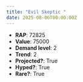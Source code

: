 ```yaml
---
title: "Evil Skeptic "
date: 2025-08-06T00:00:00Z
---
```

- **RAP**: 72825
- **Value**: 75000
- **Demand level**: 2
- **Trend**: 2
- **Projected?**: True
- **Hyped?**: True
- **Rare?**: True
